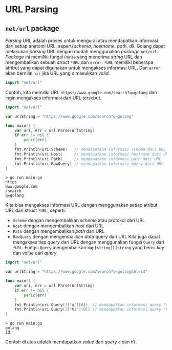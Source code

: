 # URL Parsing


## `net/url` package
*Parsing* URL adalah proses untuk mengurai atau mendapatkan informasi dari setiap anatomi URL, seperti *schema*, *hostname*, *path*, dll. Golang dapat melakukan *parsing* URL dengan mudah menggunakan *package* `net/url`. *Package* ini memiliki fungsi `Parse` yang menerima *string* URL dan mengembalikan sebuah *struct* `*URL` dan `error`. `*URL` memiliki beberapa atribut yang dapat digunakan untuk mengakses informasi URL. Dan `error` akan bernilai `nil` jika URL yang dimasukkan *valid*.
```go
import "net/url"
```

Contoh, kita memiliki URL `https://www.google.com/search?q=golang` dan ingin mengakses informasi dari URL tersebut.
```go
import "net/url"

var urlString = "https://www.google.com/search?q=golang"

func main() {
	var uri, err = url.Parse(urlString)
	if err != nil {
		panic(err)
	}
	fmt.Println(uri.Scheme)   // mendapatkan informasi schema dari URL
	fmt.Println(uri.Host)     // mendapatkan informasi hostname dari URL
	fmt.Println(uri.Path)     // mendapatkan informasi path dari URL
	fmt.Println(uri.RawQuery) // mendapatkan informasi query dari URL
}
```

```
> go run main.go
https
www.google.com
/search
q=golang
```

Kita bisa mengakses informasi URL dengan menggunakan setiap atribut URL dari struct `*URL`, seperti:
* `Scheme` dengan mengembalikan *scheme* atau protokol dari URL
* `Host` dengan mengembalikan *host* dari URL
* `Path` dengan mengembalikan *path* dari URL
* `RawQuery` dengan mengembalikan *data* query dari URL
Kita juga dapat mengakses tiap *query* dari URL dengan menggunakan fungsi `Query` dari `*URL`. Fungsi `Query` mengembalikan `map[string][]string` yang berisi *key* dan *value* dari *query*.
```go
import "net/url"

var urlString = "https://www.google.com/search?q=golang&hl=id"

func main() {
	var uri, err = url.Parse(urlString)
	if err != nil {
		panic(err)
	}
	fmt.Println(uri.Query()["q"][0])  // mendapatkan informasi query 'q'
	fmt.Println(uri.Query()["h1"][0]) // mendapatkan informasi query 'hl'
}
```

```
> go run main.go
golang 
id
```

Contoh di atas adalah mendapatkan *value* dari *query* `q` dan `hl`.

